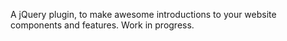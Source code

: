 A jQuery plugin, to make awesome introductions to your website components and features. Work in progress.
